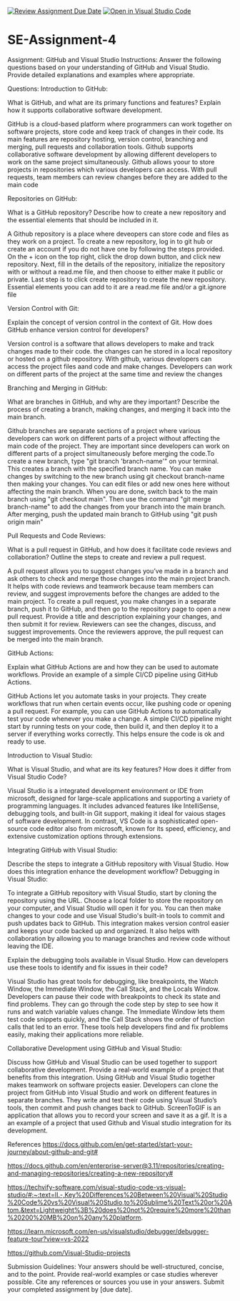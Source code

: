 [![Review Assignment Due Date](https://classroom.github.com/assets/deadline-readme-button-22041afd0340ce965d47ae6ef1cefeee28c7c493a6346c4f15d667ab976d596c.svg)](https://classroom.github.com/a/GvXCZgfk)
[![Open in Visual Studio Code](https://classroom.github.com/assets/open-in-vscode-2e0aaae1b6195c2367325f4f02e2d04e9abb55f0b24a779b69b11b9e10269abc.svg)](https://classroom.github.com/online_ide?assignment_repo_id=15386543&assignment_repo_type=AssignmentRepo)
# SE-Assignment-4
Assignment: GitHub and Visual Studio
Instructions:
Answer the following questions based on your understanding of GitHub and Visual Studio. Provide detailed explanations and examples where appropriate.

Questions:
Introduction to GitHub:

What is GitHub, and what are its primary functions and features? Explain how it supports collaborative software development.

GitHub is a cloud-based platform where programmers can work together on software projects, store code and keep track of changes in their code. Its main features are repository hosting, version control, branching and merging, pull requests and collaboration tools. Github supports collaborative software development by allowing different developers to work on the same project simultaneously. Github allows yoour to store projects in repositories which various developers can access. With pull requests, team members can review changes before they are added to the main code

Repositories on GitHub:

What is a GitHub repository? Describe how to create a new repository and the essential elements that should be included in it.

A Github repository is a place where deveopers can store code and files as they work on a project. To create a new repository, log in to git hub or create an account if you do not have one by following the steps provided. On the + icon on the top right, click the drop down button, and click new repository. Next, fill in the details of the repository, initialize the repository with or without a read.me file, and then choose to either make it public or private. Last step is to click create repository to create the new repository.
Essential elements yoou can add to it are a read.me file and/or a git.ignore file

Version Control with Git:

Explain the concept of version control in the context of Git. How does GitHub enhance version control for developers?

Version control is a software that allows developers to make and track changes made to their code. the changes can he stored in a  local repository or hosted on a github repository. With github, various developers can access the project files aand code and make changes. Developers can work on different parts of the project at the same time and review the changes

Branching and Merging in GitHub:

What are branches in GitHub, and why are they important? Describe the process of creating a branch, making changes, and merging it back into the main branch.

Github branches are separate sections of a project where various developers can work on different parts of a project without affecting the main code of the project. They are important since developers can work on different parts of a project simultaneously before merging the code.To create a new branch, type "git branch 'branch-name'" on your terminal. This creates a branch with the specified branch name. You can make changes by switching to the new branch using git checkout branch-name then making your changes. You can edit files or add new ones here without affecting the main branch. When you are done, switch back to the main branch using "git checkout main". Then use the command "git merge branch-name" to add the changes from your branch into the main branch. After merging, push the updated main branch to GitHub using "git push origin main"

Pull Requests and Code Reviews:

What is a pull request in GitHub, and how does it facilitate code reviews and collaboration? Outline the steps to create and review a pull request.

A pull request allows you to suggest changes you’ve made in a branch and ask others to check and merge those changes into the main project branch. It helps with code reviews and teamwork because team members can review, and suggest improvements before the changes are added to the main project. To create a pull request, you make changes in a separate branch, push it to GitHub, and then go to the repository page to open a new pull request. Provide a title and description explaining your changes, and then submit it for review. Reviewers can see the changes, discuss, and suggest improvements. Once the reviewers approve, the pull request can be merged into the main branch.

GitHub Actions:

Explain what GitHub Actions are and how they can be used to automate workflows. Provide an example of a simple CI/CD pipeline using GitHub Actions.

GitHub Actions let you automate tasks in your projects. They create workflows that run when certain events occur, like pushing code or opening a pull request. For example, you can use GitHub Actions to automatically test your code whenever you make a change. A simple CI/CD pipeline might start by running tests on your code, then build it, and then deploy it to a server if everything works correctly. This helps ensure the code is ok and ready to use.

Introduction to Visual Studio:

What is Visual Studio, and what are its key features? How does it differ from Visual Studio Code?

Visual Studio is a integrated development environment or IDE from microsoft, designed for large-scale applications and supporting a variety of programming languages. It includes advanced features like IntelliSense, debugging tools, and built-in Git support, making it ideal for vaious stages of software development. In contrast, VS Code is a sophisticated open-source code editor also from microsoft, known for its speed, efficiency, and extensive customization options through extensions. 

Integrating GitHub with Visual Studio:

Describe the steps to integrate a GitHub repository with Visual Studio. How does this integration enhance the development workflow?
Debugging in Visual Studio:

To integrate a GitHub repository with Visual Studio, start by cloning the repository using the URL. Choose a local folder to store the repository on your computer, and Visual Studio will open it for you. You can then make changes to your code and use Visual Studio's built-in tools to commit and push updates back to GitHub. This integration makes version control easier and keeps your code backed up and organized. It also helps with collaboration by allowing you to manage branches and review code without leaving the IDE.

Explain the debugging tools available in Visual Studio. How can developers use these tools to identify and fix issues in their code?

Visual Studio has great tools for debugging, like breakpoints, the Watch Window, the Immediate Window, the Call Stack, and the Locals Window. Developers can pause their code with breakpoints to check its state and find problems. They can go through the code step by step to see how it runs and watch variable values change. The Immediate Window lets them test code snippets quickly, and the Call Stack shows the order of function calls that led to an error. These tools help developers find and fix problems easily, making their applications more reliable.

Collaborative Development using GitHub and Visual Studio:

Discuss how GitHub and Visual Studio can be used together to support collaborative development. Provide a real-world example of a project that benefits from this integration.
Using GitHub and Visual Studio together makes teamwork on software projects easier. Developers can clone the project from GitHub into Visual Studio and work on different features in separate branches. They write and test their code using Visual Studio’s tools, then commit and push changes back to GitHub. ScreenToGIF is an application that allows you to record your screen and save it as a gif. It is a an example of a project that used Github and Visual studio integration for its development.

References
https://docs.github.com/en/get-started/start-your-journey/about-github-and-git#

https://docs.github.com/en/enterprise-server@3.11/repositories/creating-and-managing-repositories/creating-a-new-repository#

https://techvify-software.com/visual-studio-code-vs-visual-studio/#:~:text=II.-,Key%20Differences%20Between%20Visual%20Studio%20Code%20vs%20Visual%20Studio,to%20Sublime%20Text%20or%20Atom.&text=Lightweight%3B%20does%20not%20require%20more%20than%20200%20MB%20on%20any%20platform.

https://learn.microsoft.com/en-us/visualstudio/debugger/debugger-feature-tour?view=vs-2022

https://github.com/Visual-Studio-projects

Submission Guidelines:
Your answers should be well-structured, concise, and to the point.
Provide real-world examples or case studies wherever possible.
Cite any references or sources you use in your answers.
Submit your completed assignment by [due date].
